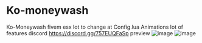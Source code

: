 # Ko-moneywash
 Ko-Moneywash fivem esx
 lot to change at Config.lua
 Animations
 lot of features
 discord https://discord.gg/757EUQFaSp
 preview
 ![image](https://github.com/user-attachments/assets/90b82eb7-c0c1-40e6-a33b-61f8c44bb145)
![image](https://github.com/user-attachments/assets/85961e84-07a6-47da-bcbc-5973728edd1e)

